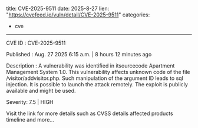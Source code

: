  
title: CVE-2025-9511
date: 2025-8-27
lien: "https://cvefeed.io/vuln/detail/CVE-2025-9511"
categories:
  - cve
---

CVE ID : CVE-2025-9511

Published :  Aug. 27
2025
6:15 a.m. | 8 hours
12 minutes ago

Description : A vulnerability was identified in itsourcecode Apartment Management System 1.0. This vulnerability affects unknown code of the file /visitor/addvisitor.php. Such manipulation of the argument ID leads to sql injection. It is possible to launch the attack remotely. The exploit is publicly available and might be used.

Severity: 7.5 | HIGH

Visit the link for more details
such as CVSS details
affected products
timeline
and more...
